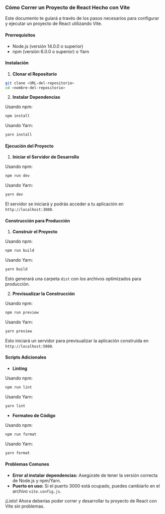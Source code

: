 ### Cómo Correr un Proyecto de React Hecho con Vite

Este documento te guiará a través de los pasos necesarios para configurar y ejecutar un proyecto de React utilizando Vite.

#### Prerrequisitos

- Node.js (versión 14.0.0 o superior)
- npm (versión 6.0.0 o superior) o Yarn

#### Instalación

1. **Clonar el Repositorio**

```bash
git clone <URL-del-repositorio>
cd <nombre-del-repositorio>
```

2. **Instalar Dependencias**

Usando npm:

```bash
npm install
```

Usando Yarn:

```bash
yarn install
```

#### Ejecución del Proyecto

1. **Iniciar el Servidor de Desarrollo**

Usando npm:

```bash
npm run dev
```

Usando Yarn:

```bash
yarn dev
```

El servidor se iniciará y podrás acceder a tu aplicación en `http://localhost:3000`.

#### Construcción para Producción

1. **Construir el Proyecto**

Usando npm:

```bash
npm run build
```

Usando Yarn:

```bash
yarn build
```

Esto generará una carpeta `dist` con los archivos optimizados para producción.

2. **Previsualizar la Construcción**

Usando npm:

```bash
npm run preview
```

Usando Yarn:

```bash
yarn preview
```

Esto iniciará un servidor para previsualizar la aplicación construida en `http://localhost:5000`.

#### Scripts Adicionales

- **Linting**

Usando npm:

```bash
npm run lint
```

Usando Yarn:

```bash
yarn lint
```

- **Formateo de Código**

Usando npm:

```bash
npm run format
```

Usando Yarn:

```bash
yarn format
```

#### Problemas Comunes

- **Error al instalar dependencias:** Asegúrate de tener la versión correcta de Node.js y npm/Yarn.
- **Puerto en uso:** Si el puerto 3000 está ocupado, puedes cambiarlo en el archivo `vite.config.js`.

¡Listo! Ahora deberías poder correr y desarrollar tu proyecto de React con Vite sin problemas.
